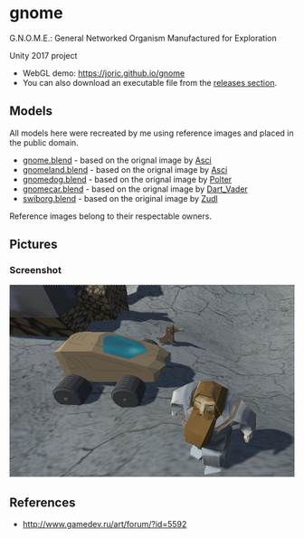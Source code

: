 # gnome

G.N.O.M.E.: General Networked Organism Manufactured for Exploration

Unity 2017 project

* WebGL demo: https://joric.github.io/gnome
* You can also download an executable file from the [releases section](https://github.com/joric/gnome/releases).

## Models

All models here were recreated by me using reference images and placed in the public domain.

* [gnome.blend](unity/Assets/models/gnome) - based on the orignal image by [Asci](http://www.gamedev.ru/art/forum/?id=5592)
* [gnomeland.blend](unity/models/gnomeland) - based on the orignal image by [Asci](http://www.gamedev.ru/art/forum/?id=5592)
* [gnomedog.blend](unity/models/gnomedog) - based on the orignal image by [Polter](http://www.gamedev.ru/art/forum/?id=5592&page=156#m2335)
* [gnomecar.blend](unity/models/gnomecar) - based on the orignal image by [Dart_Vader](http://www.gamedev.ru/projects/forum/?id=8855&page=2#m16)
* [swiborg.blend](unity/models/swiborg) - based on the original image by [Zudl](http://www.gamedev.ru/flame/forum/?id=66447)

Reference images belong to their respectable owners.

## Pictures

### Screenshot

![gnome.jpg](gnome.jpg)

## References

* http://www.gamedev.ru/art/forum/?id=5592


